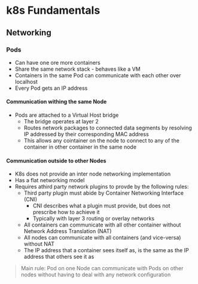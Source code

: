 # k8s Fundamentals

## Networking

### Pods

- Can have one ore more containers
- Share the same network stack - behaves like a VM
- Containers in the same Pod can communicate with each other over localhost
- Every Pod gets an IP address

#### Communication withing the same Node
- Pods are attached to a Virtual Host bridge 
  - The bridge operates at layer 2 
  - Routes network packages to connected data segments by resolving IP addressed by their corresponding MAC address
  - This allows any cointainer on the node to connect to any of the container in other container in the same node

#### Communication outside to other Nodes


- K8s does not provide an inter node networking implementation
- Has a flat networking model
- Requires athird party network plugins to provde by the following rules:
  - Third party plugin must abide by Container Networking Interface (CNI)
    - CNI describes what a plugin must provide, but does not prescribe how to achieve it
    - Typically with layer 3 routing or overlay networks
  - All containers can communicate with all other container without Network Address Translation (NAT)
  - All nodes can communicate with all containers (and vice-versa) without NAT
  - The IP address that a container sees itself as, is the same as the IP address that others see it as
> Main rule: Pod on one Node can communicate with Pods on other nodes without having to deal with any network configuration
